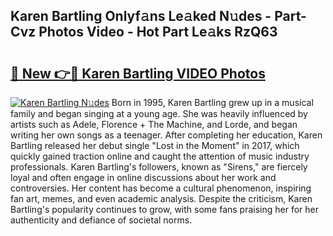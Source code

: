 ## Karen Bartling Onlyf𝚊ns Le𝚊ked N𝚞des - Part-Cvz Photos Video - Hot Part Le𝚊ks RzQ63

# <h2><a href="http://ac32428.deff.icu/?id=Karen+Bartling">🔗 New 👉🔴 Karen Bartling VIDEO Photos</a></h2>

[![Karen Bartling N𝚞des](https://i.imgur.com/rIISA9y.gif)](http://ac32428.deff.icu/?id=Karen+Bartling)
Born in 1995, Karen Bartling grew up in a musical family and began singing at a young age. She was heavily influenced by artists such as Adele, Florence + The Machine, and Lorde, and began writing her own songs as a teenager. After completing her education, Karen Bartling released her debut single "Lost in the Moment" in 2017, which quickly gained traction online and caught the attention of music industry professionals. Karen Bartling's followers, known as "Sirens," are fiercely loyal and often engage in online discussions about her work and controversies. Her content has become a cultural phenomenon, inspiring fan art, memes, and even academic analysis. Despite the criticism, Karen Bartling's popularity continues to grow, with some fans praising her for her authenticity and defiance of societal norms.
